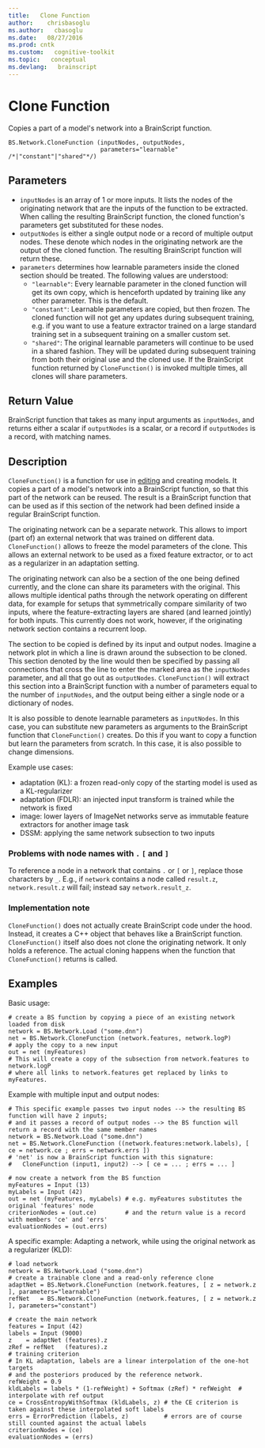 ```yaml
---
title:   Clone Function
author:    chrisbasoglu
ms.author:   cbasoglu
ms.date:   08/27/2016
ms.prod: cntk
ms.custom:   cognitive-toolkit
ms.topic:   conceptual
ms.devlang:   brainscript
---
```


# Clone Function

Copies a part of a model's network into a BrainScript function.

    BS.Network.CloneFunction (inputNodes, outputNodes,
                              parameters="learnable" /*|"constant"|"shared"*/)

## Parameters

* `inputNodes` is an array of 1 or more inputs. It lists the nodes of the originating network that are the inputs of the function to be extracted. When calling the resulting BrainScript function, the cloned function's parameters get substituted for these nodes.
* `outputNodes` is either a single output node or a record of multiple output nodes. These denote which nodes in the originating network are the output of the cloned function. The resulting BrainScript function will return these.
* `parameters` determines how learnable parameters inside the cloned section should be treated. The following values are understood:
  * `"learnable"`: Every learnable parameter in the cloned function will get its own copy, which is henceforth updated by training like any other parameter. This is the default.
  * `"constant"`: Learnable parameters are copied, but then frozen. The cloned function will not get any updates during subsequent training, e.g. if you want to use a feature extractor trained on a large standard training set in a subsequent training on a smaller custom set.
  * `"shared"`: The original learnable parameters will continue to be used in a shared fashion. They will be updated during subsequent training from both their original use and the cloned use. If the BrainScript function returned by `CloneFunction()` is invoked multiple times, all clones will share parameters.

## Return Value

BrainScript function that takes as many input arguments as `inputNodes`, and returns either a scalar if `outputNodes` is a scalar, or a record if `outputNodes` is a record, with matching names.

## Description

`CloneFunction()` is a function for use in [editing](./BrainScript-Model-Editing.md) and creating models. It copies a part of a model's network into a BrainScript function, so that this part of the network can be reused. The result is a BrainScript function that can be used as if this section of the network had been defined inside a regular BrainScript function.

The originating network can be a separate network. This allows to import (part of) an external network that was trained on different data. `CloneFunction()` allows to freeze the model parameters of the clone. This allows an external network to be used as a fixed feature extractor, or to act as a regularizer in an adaptation setting.

The originating network can also be a section of the one being defined currently, and the clone can share its parameters with the original. This allows multiple identical paths through the network operating on different data, for example for setups that symmetrically compare similarity of two inputs, where the feature-extracting layers are shared (and learned jointly) for both inputs. This currently does not work, however, if the originating network section contains a recurrent loop.

The section to be copied is defined by its input and output nodes. Imagine a network plot in which a line is drawn around the subsection to be cloned. This section denoted by the line would then be specified by passing all connections that cross the line to enter the marked area as the `inputNodes` parameter, and all that go out as `outputNodes`. `CloneFunction()` will extract this section into a BrainScript function with a number of parameters equal to the number of `inputNodes`, and the output being either a single node or a dictionary of nodes.


  It is also possible to denote learnable parameters as `inputNodes`. In this case, you can substitute new parameters as arguments to the BrainScript function that `CloneFunction()` creates. Do this if you want to copy a function but learn the parameters from scratch. In this case, it is also possible to change dimensions.

Example use cases:

 - adaptation (KL): a frozen read-only copy of the starting model is used as a KL-regularizer
 - adaptation (FDLR): an injected input transform is trained while the network is fixed
 - image: lower layers of ImageNet networks serve as immutable feature extractors for another image task
 - DSSM: applying the same network subsection to two inputs

### Problems with node names with `.` `[` and `]`
To reference a node in a network that contains `.` or `[` or `]`, replace those characters by `_`.
E.g., if `network` contains a node called `result.z`, `network.result.z` will fail;
instead say `network.result_z`.

### Implementation note
`CloneFunction()` does not actually create BrainScript code under the hood. Instead, it creates a C++ object that behaves like a BrainScript function. `CloneFunction()` itself also does not clone the originating network. It only holds a reference. The actual cloning happens when the function that `CloneFunction()` returns is called.
## Examples

Basic usage:

    # create a BS function by copying a piece of an existing network loaded from disk
    network = BS.Network.Load ("some.dnn")
    net = BS.Network.CloneFunction (network.features, network.logP)
    # apply the copy to a new input
    out = net (myFeatures)
    # This will create a copy of the subsection from network.features to network.logP
    # where all links to network.features get replaced by links to myFeatures.

Example with multiple input and output nodes:

    # This specific example passes two input nodes --> the resulting BS function will have 2 inputs;
    # and it passes a record of output nodes --> the BS function will return a record with the same member names
    network = BS.Network.Load ("some.dnn")
    net = BS.Network.CloneFunction ((network.features:network.labels), [ ce = network.ce ; errs = network.errs ])
    # 'net' is now a BrainScript function with this signature:
    #   CloneFunction (input1, input2) --> [ ce = ... ; errs = ... ]

    # now create a network from the BS function
    myFeatures = Input (13)
    myLabels = Input (42)
    out = net (myFeatures, myLabels) # e.g. myFeatures substitutes the original 'features' node
    criterionNodes = (out.ce)        # and the return value is a record with members 'ce' and 'errs'
    evaluationNodes = (out.errs)

A specific example: Adapting a network, while using the original network as a regularizer (KLD):

    # load network
    network = BS.Network.Load ("some.dnn")
    # create a trainable clone and a read-only reference clone
    adaptNet = BS.Network.CloneFunction (network.features, [ z = network.z ], parameters="learnable")
    refNet   = BS.Network.CloneFunction (network.features, [ z = network.z ], parameters="constant")

    # create the main network
    features = Input (42)
    labels = Input (9000)
    z    = adaptNet (features).z
    zRef = refNet   (features).z
    # training criterion
    # In KL adaptation, labels are a linear interpolation of the one-hot targets
    # and the posteriors produced by the reference network.
    refWeight = 0.9
    kldLabels = labels * (1-refWeight) + Softmax (zRef) * refWeight  # interpolate with ref output
    ce = CrossEntropyWithSoftmax (kldLabels, z) # the CE criterion is taken against these interpolated soft labels
    errs = ErrorPrediction (labels, z)          # errors are of course still counted against the actual labels 
    criterionNodes = (ce)
    evaluationNodes = (errs)
